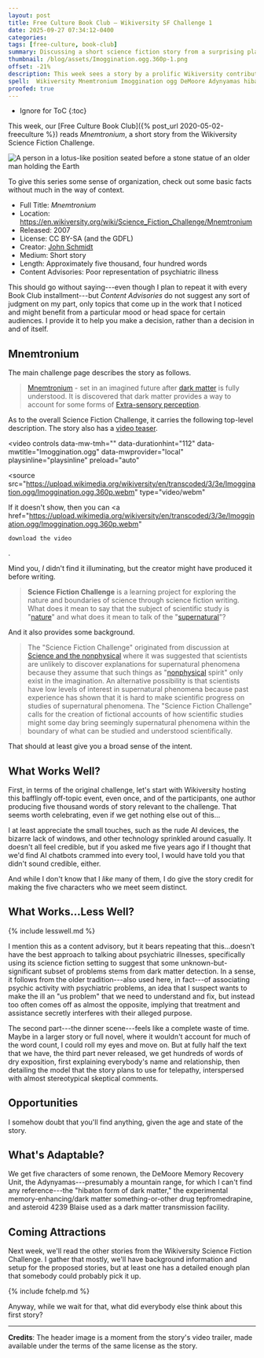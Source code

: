 ```yaml
---
layout: post
title: Free Culture Book Club — Wikiversity SF Challenge 1
date: 2025-09-27 07:34:12-0400
categories:
tags: [free-culture, book-club]
summary: Discussing a short science fiction story from a surprising place
thumbnail: /blog/assets/Imoggination.ogg.360p-1.png
offset: -21%
description: This week sees a story by a prolific Wikiversity contributor.
spell:  Wikiversity Mnemtronium Imoggination ogg DeMoore Adynyamas hibaton tepfromedrapine
proofed: true
---
```


* Ignore for ToC
{:toc}

This week, our [Free Culture Book Club]({% post_url 2020-05-02-freeculture %}) reads *Mnemtronium*, a short story from the Wikiversity Science Fiction Challenge.

![A person in a lotus-like position seated before a stone statue of an older man holding the Earth](/blog/assets/Imoggination.ogg.360p-1.png "I really do wonder if any of this has anything to do with the actual story")

To give this series some sense of organization, check out some basic facts without much in the way of context.

 * Full Title:  *Mnemtronium*
 * Location:  <https://en.wikiversity.org/wiki/Science_Fiction_Challenge/Mnemtronium>
 * Released:  2007
 * License:  CC BY-SA (and the GDFL)
 * Creator:  [John Schmidt](https://en.wikiversity.org/wiki/User:JWSchmidt)
 * Medium:  Short story
 * Length:  Approximately five thousand, four hundred words
 * Content Advisories:  Poor representation of psychiatric illness

This should go without saying---even though I plan to repeat it with every Book Club installment---but *Content Advisories* do not suggest any sort of judgment on my part, only topics that come up in the work that I noticed and might benefit from a particular mood or head space for certain audiences.  I provide it to help you make a decision, rather than a decision in and of itself.

## Mnemtronium

The main challenge page describes the story as follows.

> [Mnemtronium](https://en.wikiversity.org/wiki/Mnemtronium "Mnemtronium") - set in an imagined future after [dark matter](https://en.wikipedia.org/wiki/Dark_matter "w:Dark matter") is fully understood. It is discovered that dark matter provides a way to account for some forms of [Extra-sensory perception](https://en.wikipedia.org/wiki/Extra-sensory_perception "w:Extra-sensory perception").

As to the overall Science Fiction Challenge, it carries the following top-level description.  The story also has a [video teaser](https://en.wikiversity.org/wiki/File:Imoggination.ogg).

<video
  controls
  data-mw-tmh=""
  data-durationhint="112"
  data-mwtitle="Imoggination.ogg"
  data-mwprovider="local"
  playsinline="playsinline"
  preload="auto"
>
  <source
    src="https://upload.wikimedia.org/wikiversity/en/transcoded/3/3e/Imoggination.ogg/Imoggination.ogg.360p.webm"
    type="video/webm"
  >
  If it doesn't show, then you can
  <a
    href="https://upload.wikimedia.org/wikiversity/en/transcoded/3/3e/Imoggination.ogg/Imoggination.ogg.360p.webm"
  >
    download the video
  </a>.
</video>

Mind you, *I* didn't find it illuminating, but the creator might have produced it before writing.

> **Science Fiction Challenge** is a learning project for exploring the nature and boundaries of science through science fiction writing. What does it mean to say that the subject of scientific study is "[nature](https://en.wikipedia.org/wiki/Nature)" and what does it mean to talk of the "[supernatural](https://en.wikipedia.org/wiki/Supernatural)"?

And it also provides some background.

> The "Science Fiction Challenge" originated from discussion at [Science and the nonphysical](https://en.wikiversity.org/wiki/Science_and_the_nonphysical) where it was suggested that scientists are unlikely to discover explanations for supernatural phenomena because they assume that such things as "[nonphysical](https://en.wikiversity.org/w/index.php?title=Nonphysical&action=edit&redlink=1) spirit" only exist in the imagination. An alternative possibility is that scientists have low levels of interest in supernatural phenomena because past experience has shown that it is hard to make scientific progress on studies of supernatural phenomena. The "Science Fiction Challenge" calls for the creation of fictional accounts of how scientific studies might some day bring seemingly supernatural phenomena within the boundary of what can be studied and understood scientifically.

That should at least give you a broad sense of the intent.

## What Works Well?

First, in terms of the original challenge, let's start with Wikiversity hosting this bafflingly off-topic event, even once, and of the participants, one author producing five thousand words of story relevant to the challenge.  That seems worth celebrating, even if we get nothing else out of this...

I at least appreciate the small touches, such as the rude AI devices, the bizarre lack of windows, and other technology sprinkled around casually.  It doesn't all feel credible, but if you asked me five years ago if I thought that we'd find AI chatbots crammed into every tool, I would have told you that didn't sound credible, either.

And while I don't know that I *like* many of them, I do give the story credit for making the five characters who we meet seem distinct.

## What Works...Less Well?

{% include lesswell.md %}

I mention this as a content advisory, but it bears repeating that this...doesn't have the best approach to talking about psychiatric illnesses, specifically using its science fiction setting to suggest that some unknown-but-significant subset of problems stems from dark matter detection.  In a sense, it follows from the older tradition---also used here, in fact---of associating psychic activity with psychiatric problems, an idea that I suspect wants to make the ill an "us problem" that we need to understand and fix, but instead too often comes off as almost the opposite, implying that treatment and assistance secretly interferes with their alleged purpose.

The second part---the dinner scene---feels like a complete waste of time.  Maybe in a larger story or full novel, where it wouldn't account for much of the word count, I could roll my eyes and move on.  But at fully half the text that we have, the third part never released, we get hundreds of words of dry exposition, first explaining everybody's name and relationship, then detailing the model that the story plans to use for telepathy, interspersed with almost stereotypical skeptical comments.

## Opportunities

I somehow doubt that you'll find anything, given the age and state of the story.

## What's Adaptable?

We get five characters of some renown, the DeMoore Memory Recovery Unit, the Adynyamas---presumably a mountain range, for which I can't find any reference---the "hibaton form of dark matter," the experimental memory-enhancing/dark matter something-or-other drug tepfromedrapine, and asteroid 4239 Blaise used as a dark matter transmission facility.

## Coming Attractions

Next week, we'll read the other stories from the Wikiversity Science Fiction Challenge.  I gather that mostly, we'll have background information and setup for the proposed stories, but at least one has a detailed enough plan that somebody could probably pick it up.

{% include fchelp.md %}

Anyway, while we wait for that, what did everybody else think about this first story?

* * *

**Credits**:  The header image is a moment from the story's video trailer, made available under the terms of the same license as the story.
